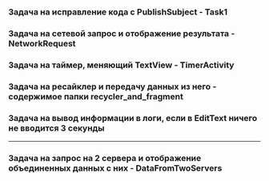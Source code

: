 ### Задача на исправление кода с PublishSubject - Task1
### Задача на сетевой запрос и отображение результата - NetworkRequest
### Задача на таймер, меняющий TextView - TimerActivity
### Задача на ресайклер и передачу данных из него - содержимое папки recycler_and_fragment
### Задача на вывод информации в логи, если в EditText ничего не вводится 3 секунды
-----------
### Задача на запрос на 2 сервера и отображение объединенных данных с них - DataFromTwoServers
